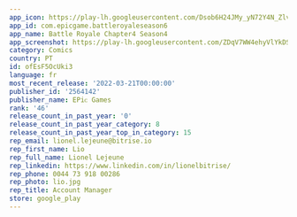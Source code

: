 ```yaml
---
app_icon: https://play-lh.googleusercontent.com/Dsob6H24JMy_yN72Y4N_Zlv_3TytdC9jVteIN9b0F8ERl6y85MnLt-dVdvfGhEtj9tA
app_id: com.epicgame.battleroyaleseason6
app_name: Battle Royale Chapter4 Season4
app_screenshot: https://play-lh.googleusercontent.com/ZDqV7WW4ehyVlYkDSzqn580Wwo13XpEOy_OJmjIYjVwSsN9mLINmuRYbSyRgmeP_R10
category: Comics
country: PT
id: ofEsF5OcUki3
language: fr
most_recent_release: '2022-03-21T00:00:00'
publisher_id: '2564142'
publisher_name: EPiᴄ Games
rank: '46'
release_count_in_past_year: '0'
release_count_in_past_year_category: 8
release_count_in_past_year_top_in_category: 15
rep_email: lionel.lejeune@bitrise.io
rep_first_name: Lio
rep_full_name: Lionel Lejeune
rep_linkedin: https://www.linkedin.com/in/lionelbitrise/
rep_phone: 0044 73 918 00286
rep_photo: lio.jpg
rep_title: Account Manager
store: google_play
---
```


